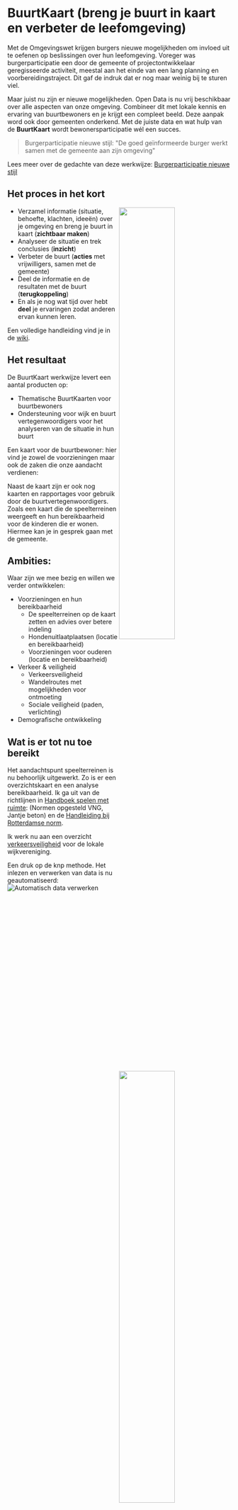 # BuurtKaart (breng je buurt in kaart en verbeter de leefomgeving)

Met de Omgevingswet krijgen burgers nieuwe mogelijkheden om invloed uit te oefenen op beslissingen over hun leefomgeving. 
Voreger was burgerparticipatie een door de gemeente of projectontwikkelaar geregisseerde activiteit, meestal aan het einde van een lang planning en voorbereidingstraject. 
Dit gaf de indruk dat er nog maar weinig bij te sturen viel.

Maar juist nu zijn er nieuwe mogelijkheden.
Open Data is nu vrij beschikbaar over alle aspecten van onze omgeving.
Combineer dit met lokale kennis en ervaring van buurtbewoners en je krijgt een compleet beeld.
Deze aanpak word ook door gemeenten onderkend.
Met de juiste data en wat hulp van de **BuurtKaart** wordt bewonersparticipatie wél een succes.


>Burgerparticipatie nieuwe stijl: "De goed geïnformeerde burger werkt samen met de gemeente aan zijn omgeving"

Lees meer over de gedachte van deze werkwijze: [Burgerparticipatie nieuwe stijl](https://tauvicr.wordpress.com/2021/11/16/burgerparticipatie-nieuwe-stijl/)

## Het proces in het kort

<img src="https://tauvicr.files.wordpress.com/2022/01/buurtkaart_proces.png?test" width="50%" align="right"/>

* Verzamel informatie (situatie, behoefte, klachten, ideeën) over je omgeving en breng je buurt in kaart (**zichtbaar maken**)
* Analyseer de situatie en trek conclusies (**inzicht**)
* Verbeter de buurt (**acties** met vrijwilligers, samen met de gemeente) 
* Deel de informatie en de resultaten met de buurt (**terugkoppeling**)
* En als je nog wat tijd over hebt **deel** je ervaringen zodat anderen ervan kunnen leren.

Een volledige handleiding vind je in de [wiki](https://github.com/Tauvic/BuurtKaart/wiki/Algemeen).

## Het resultaat

<a href="https://umap.openstreetmap.fr/en/map/buurtkaart-ermelo_701385#16/52.2933/5.6101"><img src="https://tauvicr.files.wordpress.com/2022/01/buurtkaart_umap.png" width="50%" align="right"/></a>
De BuurtKaart werkwijze levert een aantal producten op:
* Thematische BuurtKaarten voor buurtbewoners
* Ondersteuning voor wijk en buurt vertegenwoordigers voor het analyseren van de situatie in hun buurt

Een kaart voor de buurtbewoner: hier vind je zowel de voorzieningen maar ook de zaken die onze aandacht verdienen:

<img src="https://tauvicr.files.wordpress.com/2021/12/buurtkaart.png?w=500" width="50%" align="right"/>
Naast de kaart zijn er ook nog kaarten en rapportages voor gebruik door de buurtvertegenwoordigers.
Zoals een kaart die de speelterreinen weergeeft en hun bereikbaarheid voor de kinderen die er wonen. Hiermee kan je in gesprek gaan met de gemeente.


## Ambities: 

Waar zijn we mee bezig en willen we verder ontwikkelen:
* Voorzieningen en hun bereikbaarheid
  * De speelterreinen op de kaart zetten en advies over betere indeling
  * Hondenuitlaatplaatsen (locatie en bereikbaarheid)
  * Voorzieningen voor ouderen (locatie en bereikbaarheid)
* Verkeer & veiligheid
  * Verkeersveiligheid
  * Wandelroutes met mogelijkheden voor ontmoeting
  * Sociale veiligheid (paden, verlichting)
* Demografische ontwikkeling

## Wat is er tot nu toe bereikt

Het aandachtspunt speelterreinen is nu behoorlijk uitgewerkt. Zo is er een overzichtskaart en een analyse bereikbaarheid. Ik ga uit van de richtlijnen in [Handboek spelen met ruimte](https://vng.nl/files/vng/handboekspelenmetruimte.pdf): (Normen opgesteld VNG, Jantje beton) en de [Handleiding bij Rotterdamse norm](http://spelenenbewegen.nl/wp-content/uploads/2016/04/Handleiding-Rotterdamse-norm-Buitenspeelruimte_def.pdf).

Ik werk nu aan een overzicht [verkeersveiligheid](https://github.com/Tauvic/BuurtKaart/wiki/Verkeersveiligheid) voor de lokale wijkvereniging.

Een druk op de knp methode. Het inlezen en verwerken van data is nu geautomatiseerd:
![Automatisch data verwerken](https://tauvicr.files.wordpress.com/2022/01/buurtkaart_verwerken.png?w=1024)
